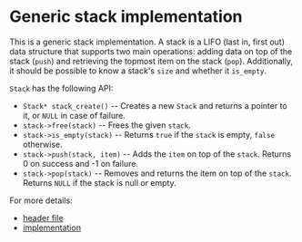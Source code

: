 # Generic stack implementation

This is a generic stack implementation. A stack is a LIFO (last in, first out) data structure that supports two main operations: adding data on top of the stack (`push`) and retrieving the topmost item on the stack (`pop`). Additionally, it should be possible to know a stack's `size` and whether it `is_empty`. 

`Stack` has the following API:
  * `Stack* stack_create()` -- Creates a new `Stack` and returns a pointer to it, or `NULL` in case of failure.
  * `stack->free(stack)` -- Frees the given `stack`.
  * `stack->is_empty(stack)` -- Returns `true` if the `stack` is empty, `false` otherwise.
  * `stack->push(stack, item)` -- Adds the `item` on top of the `stack`. Returns 0 on success and -1 on failure.
  * `stack->pop(stack)` -- Removes and returns the item on top of the `stack`. Returns `NULL` if the stack is null or empty.

For more details:
  * [header file](https://github.com/alexandra-zaharia/libgcds/blob/master/include/Stack/stack.h)
  * [implementation](https://github.com/alexandra-zaharia/libgcds/blob/master/src/Stack/stack.c)